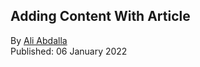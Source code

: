 ## Adding Content With Article

By [Ali Abdalla](https://huggingface.co/aliabd) <br>
Published: 06 January 2022 <br>